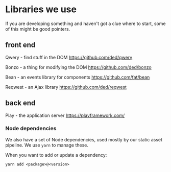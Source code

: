 # Libraries we use
If you are developing something and haven't got a clue where to start, some of this might be good pointers.
## front end
Qwery - find stuff in the DOM
https://github.com/ded/qwery

Bonzo - a thing for modifying the DOM
https://github.com/ded/bonzo

Bean - an events library for components
https://github.com/fat/bean

Reqwest - an Ajax library
https://github.com/ded/reqwest

## back end
Play - the application server
https://playframework.com/

### Node dependencies
We also have a set of Node dependencies, used mostly by our static asset pipeline. We use `yarn` to manage these.

When you want to add or update a dependency:

```
yarn add <package>@<version>
```

